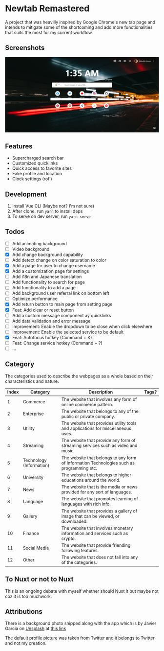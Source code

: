 # Newtab Remastered

A project that was heavilly inspired by Google Chrome's new tab page and intends to mitigate some of the shortcoming and add more functionalities that suits the most for my current workflow.

## Screenshots

![Screenshot](./screenshots/ss1.png)

## Features

- Supercharged search bar
- Customized quicklinks
- Quick access to favorite sites
- Fake profile and location
- Clock settings (rofl)

## Development

1. Install Vue CLI (Maybe not? I'm not sure)
2. After clone, run `yarn` to install deps
3. To serve on dev server, run `yarn serve`

## Todos

- [ ] Add animating background
- [ ] Video background
- [x] Add change background capability
- [ ] Add detect change on color saturation to color
- [x] Add a page for user to change username
- [x] Add a customization page for settings
- [ ] Add i18n and Japanese translation
- [ ] Add functionality to search for page
- [ ] Add functionality to add a page
- [ ] Add background user referral link on bottom left
- [ ] Optimize performance
- [x] Add return button to main page from setting page
- [x] Feat: Add clear or reset button
- [ ] Add a custom message component ay quicklinks
- [ ] Add data validation and error message
- [ ] Improvement: Enable the dropdown to be close when click elsewhere
- [ ] Improvement: Enable the selected service to be default
- [x] Feat: Autofocus hotkey (Command + K)
- [ ] Feat: Change service hotkey (Command + ?)
- [ ] ...

## Category

The categories used to describe the webpages as a whole based on their characteristics and nature.

| Index | Category                 | Description                                                                               | Tags? |
| ----- | ------------------------ | ----------------------------------------------------------------------------------------- | ----- |
| 1     | Commerce                 | The website that involves any form of online commerce pattern.                            |       |
| 2     | Enterprise               | The website that belongs to any of the public or private company.                         |       |
| 3     | Utility                  | The website that provides utility tools and applications for miscellaneous uses.          |       |
| 4     | Streaming                | The website that provide any form of streaming services such as video and music           |       |
| 5     | Technology (Information) | The website that belongs to any form of Information Technologies such as programming etc. |       |
| 6     | University               | The website that belongs to higher educations around the world.                           |       |
| 7     | News                     | The website that is the media or news provided for any sort of languages.                 |       |
| 8     | Language                 | The website that promotes learning of languages with rich info.                           |       |
| 9     | Gallery                  | The website that provides a gallery of image that can be viewed, or downloaded.           |       |
| 10    | Finance                  | The website that involves monetary information and services such as crypto.               |       |
| 11    | Social Media             | The website that provide friending following features.                                    |       |
| 12    | Other                    | The website that does not fall into any of the categories.                                |       |

## To Nuxt or not to Nuxt

This is an ongoing debate with myself whether should Nuxt it but maybe not coz it is too muchwork.

## Attributions

There is a background photo shipped along with the app which is by Javier Garcia on [Unsplash](https://unsplash.com/) at [this link](https://unsplash.com/photos/jJbQBP_yh68)

The default profile picture was taken from Twitter and it belongs to [Twitter](https://twitter.com) and not my creation.
